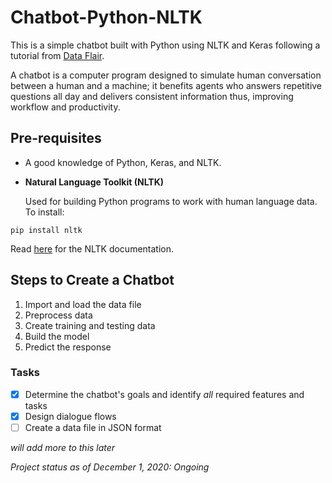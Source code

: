 # Chatbot-Python-NLTK

This is a simple chatbot built with Python using NLTK and Keras following a tutorial from [Data Flair](https://data-flair.training/blogs/python-chatbot-project/).

A chatbot is a computer program designed to simulate human conversation between a human and a machine; it benefits agents who answers repetitive questions all day and delivers consistent information thus, improving workflow and productivity. 

## Pre-requisites
- A good knowledge of Python, Keras, and NLTK. 


- **Natural Language Toolkit (NLTK)**

     Used for building Python programs to work with human language data. To install: 

```
pip install nltk
```
   Read [here](https://www.nltk.org/) for the NLTK documentation.

## Steps to Create a Chatbot
1. Import and load the data file
2. Preprocess data
3. Create training and testing data
4. Build the model
5. Predict the response

### Tasks
- [X] Determine the chatbot's goals and identify *all* required features and tasks
- [X] Design dialogue flows 
- [ ] Create a data file in JSON format 

*will add more to this later* 

*Project status as of December 1, 2020: Ongoing*
